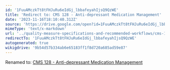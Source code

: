 ```yaml
---
id: '1FuuAMczkTt8tFHJuRu6eIdGj_lbbafeyahIjsQ9QzWE'
title: 'Redirect to: CMS 128 - Anti-depressant Medication Management'
date: '2023-11-16T18:10:40.312Z'
source: 'https://drive.google.com/open?id=1FuuAMczkTt8tFHJuRu6eIdGj_lbbafeyahIjsQ9QzWE'
mimeType: 'text/x-markdown'
url: '../quality-measure-specifications-and-recommended-workflows/cms-128-anti-depressant-medication-management.md'
redirectTo: '1FuuAMczkTt8tFHJuRu6eIdGj_lbbafeyahIjsQ9QzWE'
autogenerated: true
wikigdrive: '9b54d57b334ab6e65183ff1f8d720a685ad59e87'
---
```

Renamed to: [CMS 128 - Anti-depressant Medication Management](../quality-measure-specifications-and-recommended-workflows/cms-128-anti-depressant-medication-management.md)

